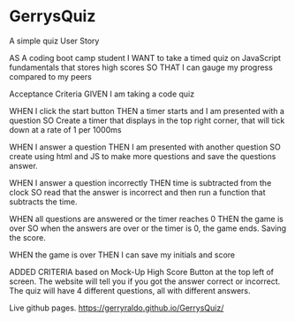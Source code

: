 # GerrysQuiz
A simple quiz
User Story

AS A coding boot camp student
I WANT to take a timed quiz on JavaScript fundamentals that stores high scores
SO THAT I can gauge my progress compared to my peers

Acceptance Criteria
GIVEN I am taking a code quiz

WHEN I click the start button
THEN a timer starts and I am presented with a question
SO Create a timer that displays in the top right corner, that will tick down at a rate of 1 per 1000ms

WHEN I answer a question
THEN I am presented with another question
SO create using html and JS to make more questions and save the questions answer.

WHEN I answer a question incorrectly
THEN time is subtracted from the clock
SO read that the answer is incorrect and then run a function that subtracts the time.

WHEN all questions are answered or the timer reaches 0
THEN the game is over
SO when the answers are over or the timer is 0, the game ends. Saving the score.

WHEN the game is over
THEN I can save my initials and score


ADDED CRITERIA based on Mock-Up
High Score Button at the top left of screen.
The website will tell you if you got the answer correct or incorrect.
The quiz will have 4 different questions, all with different answers.


Live github pages. https://gerryraldo.github.io/GerrysQuiz/
